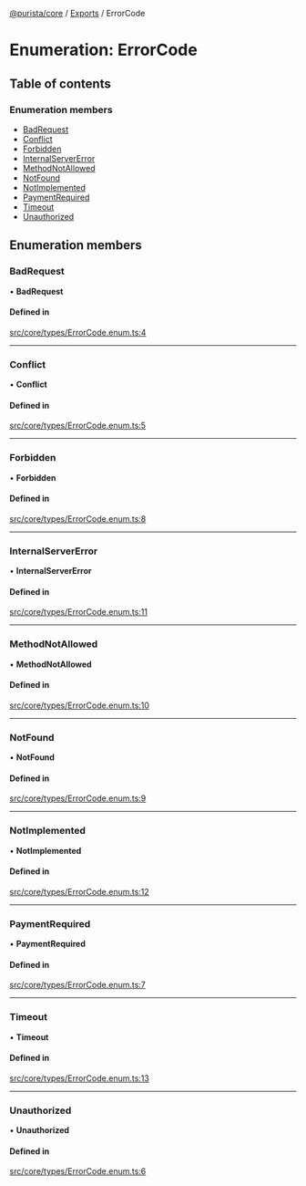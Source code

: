 [@purista/core](../README.md) / [Exports](../modules.md) / ErrorCode

# Enumeration: ErrorCode

## Table of contents

### Enumeration members

- [BadRequest](ErrorCode.md#badrequest)
- [Conflict](ErrorCode.md#conflict)
- [Forbidden](ErrorCode.md#forbidden)
- [InternalServerError](ErrorCode.md#internalservererror)
- [MethodNotAllowed](ErrorCode.md#methodnotallowed)
- [NotFound](ErrorCode.md#notfound)
- [NotImplemented](ErrorCode.md#notimplemented)
- [PaymentRequired](ErrorCode.md#paymentrequired)
- [Timeout](ErrorCode.md#timeout)
- [Unauthorized](ErrorCode.md#unauthorized)

## Enumeration members

### BadRequest

• **BadRequest**

#### Defined in

[src/core/types/ErrorCode.enum.ts:4](https://github.com/sebastianwessel/purista/blob/40390cf/src/core/types/ErrorCode.enum.ts#L4)

___

### Conflict

• **Conflict**

#### Defined in

[src/core/types/ErrorCode.enum.ts:5](https://github.com/sebastianwessel/purista/blob/40390cf/src/core/types/ErrorCode.enum.ts#L5)

___

### Forbidden

• **Forbidden**

#### Defined in

[src/core/types/ErrorCode.enum.ts:8](https://github.com/sebastianwessel/purista/blob/40390cf/src/core/types/ErrorCode.enum.ts#L8)

___

### InternalServerError

• **InternalServerError**

#### Defined in

[src/core/types/ErrorCode.enum.ts:11](https://github.com/sebastianwessel/purista/blob/40390cf/src/core/types/ErrorCode.enum.ts#L11)

___

### MethodNotAllowed

• **MethodNotAllowed**

#### Defined in

[src/core/types/ErrorCode.enum.ts:10](https://github.com/sebastianwessel/purista/blob/40390cf/src/core/types/ErrorCode.enum.ts#L10)

___

### NotFound

• **NotFound**

#### Defined in

[src/core/types/ErrorCode.enum.ts:9](https://github.com/sebastianwessel/purista/blob/40390cf/src/core/types/ErrorCode.enum.ts#L9)

___

### NotImplemented

• **NotImplemented**

#### Defined in

[src/core/types/ErrorCode.enum.ts:12](https://github.com/sebastianwessel/purista/blob/40390cf/src/core/types/ErrorCode.enum.ts#L12)

___

### PaymentRequired

• **PaymentRequired**

#### Defined in

[src/core/types/ErrorCode.enum.ts:7](https://github.com/sebastianwessel/purista/blob/40390cf/src/core/types/ErrorCode.enum.ts#L7)

___

### Timeout

• **Timeout**

#### Defined in

[src/core/types/ErrorCode.enum.ts:13](https://github.com/sebastianwessel/purista/blob/40390cf/src/core/types/ErrorCode.enum.ts#L13)

___

### Unauthorized

• **Unauthorized**

#### Defined in

[src/core/types/ErrorCode.enum.ts:6](https://github.com/sebastianwessel/purista/blob/40390cf/src/core/types/ErrorCode.enum.ts#L6)
